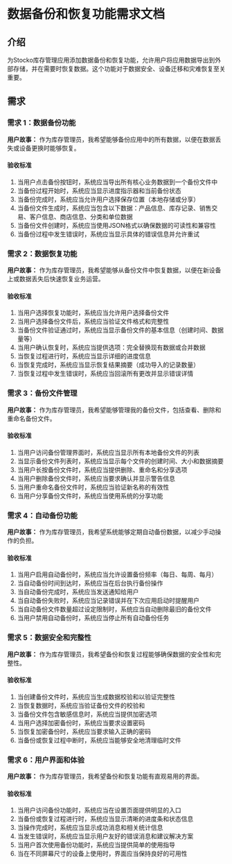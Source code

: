 # 数据备份和恢复功能需求文档

## 介绍

为Stocko库存管理应用添加数据备份和恢复功能，允许用户将应用数据导出到外部存储，并在需要时恢复数据。这个功能对于数据安全、设备迁移和灾难恢复至关重要。

## 需求

### 需求 1：数据备份功能

**用户故事：** 作为库存管理员，我希望能够备份应用中的所有数据，以便在数据丢失或设备更换时能够恢复。

#### 验收标准

1. 当用户点击备份按钮时，系统应当导出所有核心业务数据到一个备份文件中
2. 当备份过程开始时，系统应当显示进度指示器和当前备份状态
3. 当备份完成时，系统应当允许用户选择保存位置（本地存储或分享）
4. 当备份文件生成时，系统应当包含以下数据：产品信息、库存记录、销售交易、客户信息、商店信息、分类和单位数据
5. 当备份文件创建时，系统应当使用JSON格式以确保数据的可读性和兼容性
6. 当备份过程中发生错误时，系统应当显示具体的错误信息并允许重试

### 需求 2：数据恢复功能

**用户故事：** 作为库存管理员，我希望能够从备份文件中恢复数据，以便在新设备上或数据丢失后快速恢复业务运营。

#### 验收标准

1. 当用户选择恢复功能时，系统应当允许用户选择备份文件
2. 当用户选择备份文件后，系统应当验证文件格式和完整性
3. 当备份文件验证通过时，系统应当显示备份文件的基本信息（创建时间、数据量等）
4. 当用户确认恢复时，系统应当提供选项：完全替换现有数据或合并数据
5. 当恢复过程进行时，系统应当显示详细的进度信息
6. 当恢复完成时，系统应当显示恢复结果摘要（成功导入的记录数量）
7. 当恢复过程中发生错误时，系统应当回滚所有更改并显示错误详情

### 需求 3：备份文件管理

**用户故事：** 作为库存管理员，我希望能够管理我的备份文件，包括查看、删除和重命名备份文件。

#### 验收标准

1. 当用户访问备份管理界面时，系统应当显示所有本地备份文件的列表
2. 当显示备份文件列表时，系统应当显示每个文件的创建时间、大小和数据摘要
3. 当用户长按备份文件时，系统应当提供删除、重命名和分享选项
4. 当用户删除备份文件时，系统应当要求确认并显示警告信息
5. 当用户重命名备份文件时，系统应当验证新名称的有效性
6. 当用户分享备份文件时，系统应当使用系统的分享功能

### 需求 4：自动备份功能

**用户故事：** 作为库存管理员，我希望系统能够定期自动备份数据，以减少手动操作的负担。

#### 验收标准

1. 当用户启用自动备份时，系统应当允许设置备份频率（每日、每周、每月）
2. 当自动备份时间到达时，系统应当在后台执行备份操作
3. 当自动备份完成时，系统应当发送通知给用户
4. 当自动备份失败时，系统应当记录错误并在下次应用启动时提醒用户
5. 当自动备份文件数量超过设定限制时，系统应当自动删除最旧的备份文件
6. 当用户禁用自动备份时，系统应当停止所有自动备份任务

### 需求 5：数据安全和完整性

**用户故事：** 作为库存管理员，我希望备份和恢复过程能够确保数据的安全性和完整性。

#### 验收标准

1. 当创建备份文件时，系统应当生成数据校验和以验证完整性
2. 当恢复数据时，系统应当验证备份文件的校验和
3. 当备份文件包含敏感信息时，系统应当提供加密选项
4. 当用户选择加密备份时，系统应当要求设置密码
5. 当恢复加密备份时，系统应当要求输入正确的密码
6. 当备份或恢复过程中断时，系统应当能够安全地清理临时文件

### 需求 6：用户界面和体验

**用户故事：** 作为库存管理员，我希望备份和恢复功能有直观易用的界面。

#### 验收标准

1. 当用户访问备份功能时，系统应当在设置页面提供明显的入口
2. 当备份或恢复过程进行时，系统应当显示清晰的进度条和状态信息
3. 当操作完成时，系统应当显示成功消息和相关统计信息
4. 当发生错误时，系统应当显示用户友好的错误消息和建议解决方案
5. 当用户首次使用备份功能时，系统应当提供简单的使用指导
6. 当在不同屏幕尺寸的设备上使用时，界面应当保持良好的可用性